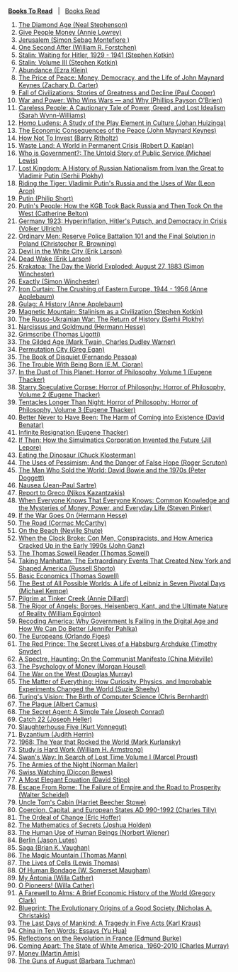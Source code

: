 <ins>**Books To Read**</ins>&nbsp;&nbsp;&nbsp;|&nbsp;&nbsp;&nbsp;<a href="read.md">Books Read</a>

1. <a href="https://www.amazon.com/Diamond-Age-Illustrated-Primer-Spectra/dp/0553380966/" target="_top">The Diamond Age (Neal Stephenson)</a>
1. <a href="https://www.amazon.com/Give-People-Money-Universal-Revolutionize/dp/1524758779/" target="_top">Give People Money (Annie Lowrey)</a>
1. <a href="https://www.amazon.com/Jerusalem-Biography-Simon-Sebag-Montefiore/dp/0307280500/" target="_top">Jerusalem (Simon Sebag Montefiore )</a>
1. <a href="https://www.amazon.com/Second-After-John-Matherson-Novel/dp/0765356864/" target="_top">One Second After (William R. Forstchen)</a>
1. <a href="https://www.amazon.com/Stalin-Waiting-1929-1941-Stephen-Kotkin/dp/0143132156/" target="_top">Stalin: Waiting for Hitler, 1929 - 1941 (Stephen Kotkin)</a>
1. <a href="https://www.blackstonelibrary.com/stalin-volume-iii?sp=412295" target="_top">Stalin: Volume III (Stephen Kotkin)</a>
1. <a href="https://www.amazon.com/dp/1668023482/" target="_top">Abundance (Ezra Klein)</a>
1. <a href="https://www.amazon.com/Price-Peace-Democracy-Maynard-Keynes/dp/0525509054/" target="_top">The Price of Peace: Money, Democracy, and the Life of John Maynard Keynes (Zachary D. Carter)</a>
1. <a href="https://www.amazon.com/Fall-Civilizations-Stories-Greatness-Decline/dp/1335013415/" target="_top">Fall of Civilizations: Stories of Greatness and Decline (Paul Cooper)</a>
1. <a href="https://www.amazon.com/War-Power-Who-Wins-Wars_and/dp/1541606973/" target="_top">War and Power: Who Wins Wars ― and Why (Phillips Payson O'Brien)</a>
1. <a href="https://www.amazon.com/dp/1250391237/" target="_top">Careless People: A Cautionary Tale of Power, Greed, and Lost Idealism (Sarah Wynn-Williams)</a>
1. <a href="https://www.amazon.com/dp/B000GWDYOG/?coliid=I307CCN2NZXBKV" target="_top">Homo Ludens: A Study of the Play Element in Culture (Johan Huizinga)</a>
1. <a href="https://www.amazon.com/dp/1686203985/" target="_top">The Economic Consequences of the Peace (John Maynard Keynes)</a>
1. <a href="https://www.amazon.com/dp/1804091197/" target="_top">How Not To Invest (Barry Ritholtz)</a>
1. <a href="https://www.amazon.com/Waste-Land-World-Permanent-Crisis/dp/0593730321/" target="_top">Waste Land: A World in Permanent Crisis (Robert D. Kaplan)</a>
1. <a href="https://www.amazon.com/Who-Government-Untold-Public-Service/dp/B0DHZ2ZXPM/" target="_top">Who is Government?: The Untold Story of Public Service (Michael Lewis)</a>
1. <a href="https://www.amazon.com/Lost-Kingdom-History-Nationalism-Vladimir/dp/0141983132/" target="_top">Lost Kingdom: A History of Russian Nationalism from Ivan the Great to Vladimir Putin (Serhii Plokhy)</a>
1. <a href="https://www.amazon.com/dp/0844750549/" target="_top">Riding the Tiger: Vladimir Putin's Russia and the Uses of War (Leon Aron)</a>
1. <a href="https://www.amazon.com/dp/1627793666/" target="_top">Putin (Philip Short)</a>
1. <a href="https://www.amazon.com/Putins-People-Took-Back-Russia/dp/1250787327/" target="_top">Putin's People: How the KGB Took Back Russia and Then Took On the West (Catherine Belton)</a>
1. <a href="https://www.amazon.com/dp/1324093463/" target="_top">Germany 1923: Hyperinflation, Hitler's Putsch, and Democracy in Crisis (Volker Ullrich)</a>
1. <a href="https://www.amazon.com/Ordinary-Men-Reserve-Battalion-Solution/dp/0062303023/" target="_top">Ordinary Men: Reserve Police Battalion 101 and the Final Solution in Poland (Christopher R. Browning)</a>
1. <a href="https://www.amazon.com/Devil-White-City-Madness-Changed/dp/0375725601/" target="_top">Devil in the White City (Erik Larson)</a>
1. <a href="https://www.amazon.com/Dead-Wake-Last-Crossing-Lusitania/dp/0307408876/" target="_top">Dead Wake (Erik Larson)</a>
1. <a href="https://www.amazon.com/dp/B00AV68GF4/" target="_top">Krakatoa: The Day the World Exploded: August 27, 1883 (Simon Winchester)</a>
1. <a href="https://www.amazon.com/Exactly-Precision-Engineers-Created-Modern/dp/0008241783/" target="_top">Exactly (Simon Winchester)</a>
1. <a href="https://www.amazon.com/dp/140009593X/" target="_top">Iron Curtain: The Crushing of Eastern Europe, 1944 - 1956 (Anne Applebaum)</a>
1. <a href="https://www.amazon.com/Gulag-History-Anne-Applebaum-ebook/dp/B0012SCJ9Y" target="_top">Gulag: A History (Anne Applebaum)</a>
1. <a href="https://www.amazon.com/dp/0520208234/" target="_top">Magnetic Mountain: Stalinism as a Civilization (Stephen Kotkin)</a>
1. <a href="https://www.amazon.com/dp/1324051191/" target="_top">The Russo-Ukrainian War: The Return of History (Serhii Plokhy)</a>
1. <a href="https://www.amazon.com/Narcissus-Goldmund-Novel-Hermann-Hesse/dp/0312421672/" target="_top">Narcissus and Goldmund (Hermann Hesse)</a>
1. <a href="https://www.amazon.com/Songs-Dreamer-Grimscribe-Thomas-Ligotti/dp/0143107763/" target="_top">Grimscribe (Thomas Ligotti)</a>
1. <a href="https://www.amazon.com/Gilded-Age-Illustrated-First-Anniversary/dp/195243355X/" target="_top">The Gilded Age (Mark Twain, Charles Dudley Warner)</a>
1. <a href="https://www.amazon.com/dp/1597805394/" target="_top">Permutation City (Greg Egan)</a>
1. <a href="https://www.amazon.com/Book-Disquiet-Complete-Fernando-Pessoa/dp/081122693X/" target="_top">The Book of Disquiet (Fernando Pessoa)</a>
1. <a href="https://www.amazon.com/Trouble-Being-Born-M-Cioran/dp/1611457408/" target="_top">The Trouble With Being Born (E.M. Cioran)</a>
1. <a href="https://www.amazon.com/Dust-This-Planet-Horror-Philosophy/dp/184694676X/" target="_top">In the Dust of This Planet: Horror of Philosophy, Volume 1 (Eugene Thacker)</a>
1. <a href="https://www.amazon.com/Starry-Speculative-Corpse-Horror-Philosophy/dp/1782798919/" target="_top">Starry Speculative Corpse: Horror of Philosophy: Horror of Philosophy, Volume 2 (Eugene Thacker)</a>
1. <a href="https://www.amazon.com/Tentacles-Longer-Than-Night-Philosophy/dp/1782798897/" target="_top">Tentacles Longer Than Night: Horror of Philosophy: Horror of Philosophy, Volume 3 (Eugene Thacker)</a>
1. <a href="https://www.amazon.com/Better-Never-Have-Been-Existence/dp/0199549265/" target="_top">Better Never to Have Been: The Harm of Coming into Existence (David Benatar)</a>
1. <a href="https://www.amazon.com/Infinite-Resignation-Pessimism-Eugene-Thacker/dp/1912248190/" target="_top">Infinite Resignation (Eugene Thacker)</a>
1. <a href="https://www.amazon.com/If-Then-Simulmatics-Corporation-Invented/dp/1631496107/" target="_top">If Then: How the Simulmatics Corporation Invented the Future (Jill Lepore)</a>
1. <a href="https://www.amazon.com/Eating-Dinosaur-Chuck-Klosterman/dp/1416544216/" target="_top">Eating the Dinosaur (Chuck Klosterman)</a>
1. <a href="https://www.amazon.com/dp/0199968977/" target="_top">The Uses of Pessimism: And the Danger of False Hope (Roger Scruton)</a>
1. <a href="https://www.amazon.com/Man-Who-Sold-World-David/dp/0062024663/" target="_top">The Man Who Sold the World: David Bowie and the 1970s (Peter Doggett)</a>
1. <a href="https://www.amazon.com/Nausea-Directions-Paperbook-Jean-Paul-Sartre/dp/0811220303/" target="_top">Nausea (Jean-Paul Sartre)</a>
1. <a href="https://www.amazon.com/Report-Greco-Nikos-Kazantzakes/dp/0571195075/" target="_top">Report to Greco (Nikos Kazantzakis)</a>
1. <a href="https://www.amazon.com/When-Everyone-Knows-That-Knowledge/dp/1668011573/" target="_top">When Everyone Knows That Everyone Knows: Common Knowledge and the Mysteries of Money, Power, and Everyday Life (Steven Pinker)</a>
1. <a href="https://www.amazon.com/If-War-Goes-Reflections-Politics/dp/1786894459/" target="_top">If the War Goes On (Hermann Hesse)</a>
1. <a href="https://www.amazon.com/Road-Cormac-McCarthy/dp/0307387895/" target="_top">The Road (Cormac McCarthy)</a>
1. <a href="https://www.amazon.com/Beach-Nevil-Shute/dp/0307473996/" target="_top">On the Beach (Neville Shute)</a>
1. <a href="https://www.amazon.com/When-Clock-Broke-Conspiracists-America/dp/0374605440/" target="_top">When the Clock Broke: Con Men, Conspiracists, and How America Cracked Up in the Early 1990s (John Ganz)</a>
1. <a href="https://www.amazon.com/Thomas-Sowell-Reader/dp/0465022502/" target="_top">The Thomas Sowell Reader (Thomas Sowell)</a>
1. <a href="https://www.amazon.com/Taking-Manhattan-Extraordinary-Created-America/dp/0393881164/" target="_top">Taking Manhattan: The Extraordinary Events That Created New York and Shaped America (Russell Shorto)</a>
1. <a href="https://www.amazon.com/Basic-Economics-Thomas-Sowell/dp/0465060730/" target="_top">Basic Economics (Thomas Sowell)</a>
1. <a href="https://www.amazon.com/Best-All-Possible-Worlds-Leibniz/dp/1324093943/" target="_top">The Best of All Possible Worlds: A Life of Leibniz in Seven Pivotal Days (Michael Kempe)</a>
1. <a href="https://www.amazon.com/Pilgrim-Tinker-Harper-Perennial-Classics/dp/0061233323/" target="_top">Pilgrim at Tinker Creek (Annie Dillard)</a>
1. <a href="https://www.amazon.com/Rigor-Angels-Heisenberg-Ultimate-Reality/dp/0593315073/" target="_top">The Rigor of Angels: Borges, Heisenberg, Kant, and the Ultimate Nature of Reality (William Egginton)</a>
1. <a href="https://www.amazon.com/Recoding-America-Government-Failing-Digital/dp/1250266777/" target="_top">Recoding America: Why Government Is Failing in the Digital Age and How We Can Do Better (Jennifer Pahlka)</a>
1. <a href="https://www.amazon.com/Europeans-Orlando-Figes/dp/0141979437/" target="_top">The Europeans (Orlando Figes)</a>
1. <a href="https://www.amazon.com/Red-Prince-Secret-Habsburg-Archduke/dp/0465018971/" target="_top">The Red Prince: The Secret Lives of a Habsburg Archduke (Timothy Snyder)</a>
1. <a href="https://www.amazon.com/Spectre-Haunting-Communist-Manifesto/dp/1642598917/" target="_top">A Spectre, Haunting: On the Communist Manifesto (China Miéville)</a>
1. <a href="https://www.amazon.com/Psychology-Money-Timeless-lessons-happiness/dp/0857197681/" target="_top">The Psychology of Money (Morgan Housel)</a>
1. <a href="https://www.amazon.com/War-West-Douglas-Murray/dp/0063162024/" target="_top">The War on the West (Douglas Murray)</a>
1. <a href="https://www.amazon.com/Matter-Everything-Curiosity-Improbable-Experiments/dp/0525658750/" target="_top">The Matter of Everything: How Curiosity, Physics, and Improbable Experiments Changed the World (Suzie Sheehy)</a>
1. <a href="https://www.amazon.com/Turings-Vision-Birth-Computer-Science/dp/0262533510/" target="_top">Turing's Vision: The Birth of Computer Science (Chris Bernhardt)</a>
1. <a href="https://www.amazon.com/Plague-Albert-Camus/dp/0679720219/" target="_top">The Plague (Albert Camus)</a>
1. <a href="https://www.amazon.com/Secret-Agent-Simple-Penguin-Classics/dp/0141441585/" target="_top">The Secret Agent: A Simple Tale (Joseph Conrad)</a>
1. <a href="https://www.amazon.com/Catch-22-50th-Anniversary-Joseph-Heller/dp/1451626657/" target="_top">Catch 22 (Joseph Heller)</a>
1. <a href="https://www.amazon.com/Slaughterhouse-Five-Novel-Modern-Library-Novels/dp/0385333846/" target="_top">Slaughterhouse Five (Kurt Vonnegut)</a>
1. <a href="https://www.amazon.com/Byzantium-Surprising-Life-Medieval-Empire/dp/0691143692/" target="_top">Byzantium (Judith Herrin)</a>
1. <a href="https://www.amazon.com/1968-Year-That-Rocked-World/dp/0345455827/" target="_top">1968: The Year that Rocked the World (Mark Kurlansky)</a>
1. <a href="https://www.amazon.com/Study-Hard-William-Howard-Armstrong/dp/156792025X/" target="_top">Study is Hard Work (William H. Armstrong)</a>
1. <a href="https://www.amazon.com/Swanns-Way-Search-Penguin-Classics/dp/0142437964/" target="_top">Swan's Way: In Search of Lost Time Volume I (Marcel Proust)</a>
1. <a href="https://www.amazon.com/Armies-Night-History-Novel/dp/0452272793/" target="_top">The Armies of the Night (Norman Mailer)</a>
1. <a href="https://www.amazon.com/Swiss-Watching-3rd-Inside-Honey/dp/1473677416/" target="_top">Swiss Watching (Diccon Bewes)</a>
1. <a href="https://www.amazon.com/Most-Elegant-Equation-Euler%C2%92s-Mathematics/dp/0465093779/" target="_top">A Most Elegant Equation (David Stipp)</a>
1. <a href="https://www.amazon.com/Escape-Rome-Prosperity-Princeton-Economic/dp/0691216738/" target="_top">Escape From Rome: The Failure of Empire and the Road to Prosperity (Walter Scheidel)</a>
1. <a href="https://www.amazon.com/Harriet-Beecher-Stowe-Ministers-Oldtown/dp/0940450011/" target="_top">Uncle Tom's Cabin (Harriet Beecher Stowe)</a>
1. <a href="https://www.amazon.com/Coercion-Capital-European-States-D/dp/1557863687/" target="_top">Coercion, Capital, and European States AD 990-1992 (Charles Tilly)</a>
1. <a href="https://www.amazon.com/Ordeal-Change-Essays-eric-hoffer/dp/B001JL3VIC/" target="_top">The Ordeal of Change (Eric Hoffer)</a>
1. <a href="https://www.amazon.com/Mathematics-Secrets-Cryptography-Ciphers-Encryption/dp/0691183317/" target="_top">The Mathematics of Secrets (Joshua Holden)</a>
1. <a href="https://www.amazon.com/Human-Use-Beings-Cybernetics-Society/dp/0306803208/" target="_top">The Human Use of Human Beings (Norbert Wiener)</a>
1. <a href="https://www.amazon.com/Berlin-Jason-Lutes/dp/1770464069/" target="_top">Berlin (Jason Lutes)</a>
1. <a href="https://www.amazon.com/Saga-Compendium-Brian-K-Vaughan/dp/153431346X/" target="_top">Saga (Brian K. Vaughan)</a>
1. <a href="https://www.amazon.com/Magic-Mountain-Thomas-Mann/dp/0679772871/" target="_top">The Magic Mountain (Thomas Mann)</a>
1. <a href="https://www.amazon.com/Lives-Cell-Notes-Biology-Watcher/dp/0140047433/" target="_top">The Lives of Cells (Lewis Thomas)</a>
1. <a href="https://www.amazon.com/Human-Bondage-Literary-Classic-Annotated-ebook/dp/B0B57TY492/" target="_top">Of Human Bondage (W. Somerset Maugham)</a>
1. <a href="https://www.amazon.com/My-Antonia-Willa-Cather-ebook/dp/B004IPPINC/" target="_top">My Ántonia (Willa Cather)</a>
1. <a href="https://www.amazon.com/Pioneers-Willa-Cather-ebook/dp/B0711X6LQ1/" target="_top">O Pioneers! (Willa Cather)</a>
1. <a href="https://www.amazon.com/Farewell-Alms-Economic-History-Princeton/dp/0691141282/" target="_top">A Farewell to Alms: A Brief Economic History of the World (Gregory Clark)</a>
1. <a href="https://www.amazon.com/Blueprint-Evolutionary-Origins-Good-Society/dp/0316230049/" target="_top">Blueprint: The Evolutionary Origins of a Good Society (Nicholas A. Christakis)</a>
1. <a href="https://www.amazon.com/Last-Days-Mankind-Tragedy-Five/dp/9492027038/" target="_top">The Last Days of Mankind: A Tragedy in Five Acts (Karl Kraus)</a>
1. <a href="https://www.amazon.com/China-Ten-Words-Yu-Hua/dp/0307739791/" target="_top">China in Ten Words: Essays (Yu Hua)</a>
1. <a href="https://www.amazon.com/Reflections-Revolution-France-Oxford-Classics/dp/0199539022/" target="_top">Reflections on the Revolution in France (Edmund Burke)</a>
1. <a href="https://www.amazon.com/Coming-Apart-State-America-1960-2010/dp/030745343X/" target="_top">Coming Apart: The State of White America, 1960-2010 (Charles Murray)</a>
1. <a href="https://www.amazon.com/Money-Martin-Amis/dp/0099461889/" target="_top">Money (Martin Amis)</a>
1. <a href="https://www.amazon.com/Guns-August-Pulitzer-Prize-Winning-Outbreak/dp/0345476093/" target="_top">The Guns of August (Barbara Tuchman)</a>
